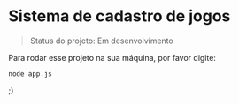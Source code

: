 # Sistema de cadastro de jogos

> Status do projeto: Em desenvolvimento

Para rodar esse projeto na sua máquina, por favor digite:

```
node app.js
```

;)